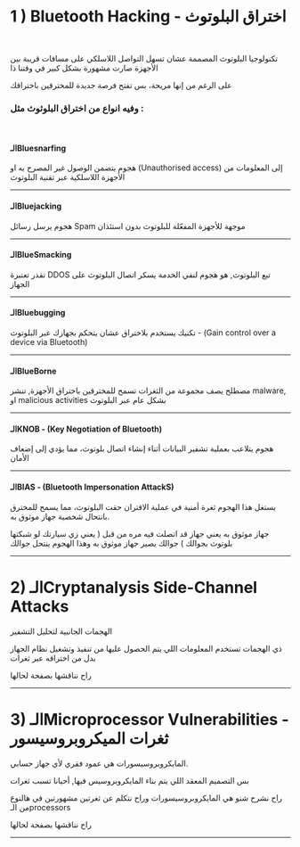 
# 1 ) Bluetooth Hacking - اختراق البلوتوث

<br> 

تكنولوجيا البلوتوث المصممة عشان تسهل التواصل اللاسلكي على مسافات قريبة بين الأجهزة صارت مشهورة بشكل كبير في وقتنا ذا 

على الرغم من إنها مريحة، بس تفتح فرصة جديدة للمخترقين باختراقك

### وفيه انواع من اختراق البلوثوث مثل :
<br>


#### الـBluesnarfing
هجوم  يتضمن الوصول غير المصرح به او (Unauthorised access) إلى المعلومات من الأجهزة اللاسلكية عبر تقنية البلوتوث



<hr> 

#### الـBluejacking

هجوم يرسل رسائل Spam موجهة للأجهزة المفعّلة للبلوتوث بدون استئذان

<hr> 

#### الـBlueSmacking

تقدر تعتبرة DDOS تبع البلوتوث, 
هو هجوم لنفي الخدمة يسكر اتصال البلوتوث على الجهاز

<hr> 

#### الـBluebugging

تكنيك يستخدم بلاختراق عشان يتحكم بجهازك عبر البلوتوث - (Gain control over a device via Bluetooth)

<hr>

#### الـBlueBorne

مصطلح يصف مجموعة من الثغرات تسمح للمخترقين باختراق الأجهزة, تنشر malware, او malicious activities بشكل عام عبر البلوتوث
<hr> 

#### الـKNOB - (Key Negotiation of Bluetooth)

هجوم يتلاعب بعملية تشفير البيانات أثناء إنشاء اتصال بلوتوث، مما يؤدي إلى إضعاف الأمان

<hr> 

#### الـBIAS  - (Bluetooth Impersonation AttackS)

يستغل هذا الهجوم ثغرة أمنية في عملية الاقتران حقت البلوتوث، مما يسمح للمخترق بانتحال شخصية جهاز موثوق به.

جهاز موثوق به يعني جهاز قد اتصلت فيه مره من قبل ( يعني زي سيارتك لو شبكتها بلوتوث بجوالك ) جوالك يصير جهاز موثوق به وهذا الهجوم ينتحل جوالك

<hr>

# 2) الـCryptanalysis Side-Channel Attacks

 الهجمات الجانبية لتحليل التشفير

 ذي الهجمات تستخدم المعلومات اللي يتم الحصول عليها من تنفيذ وتشغيل نظام الجهاز بدل من اختراقه عبر ثغرات

راح نناقشها بصفحة لحالها

<hr> 

# 3) الـMicroprocessor Vulnerabilities - ثغرات الميكروبروسيسور
المايكروبروسيسورات هي عمود فقري لأي جهاز حسابي.

بس التصميم المعقد اللي يتم بناء المايكروبروسيس فيها, أحيانا تسبب ثغرات

راح نشرح شنو هي المايكروبروسيسورات وراح نتكلم عن ثغرتين مشهورتين في هالنوع من الـprocessors

راح نناقشها بصفحة لحالها

<hr> 











